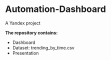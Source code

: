 # Automation-Dashboard
A Yandex project

<b> The repository contains: </b>
<ul>
<li> Dashboard </li>
<li> Dataset: trending_by_time.csv </li>
<li> Presentation </li>
</ul>
